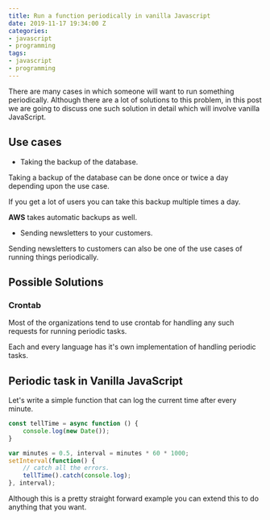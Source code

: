 ```yaml
---
title: Run a function periodically in vanilla Javascript
date: 2019-11-17 19:34:00 Z
categories:
- javascript
- programming
tags:
- javascript
- programming
---
```


There are many cases in which someone will want to run something periodically. Although there are a lot of solutions to this problem, in this post we are going to discuss one such solution in detail which will involve vanilla JavaScript.

## Use cases

* Taking the backup of the database.

Taking a backup of the database can be done once or twice a day depending upon the use case. 

If you get a lot of users you can take this backup multiple times a day.

**AWS** takes automatic backups as well.

* Sending newsletters to your customers.

Sending newsletters to customers can also be one of the use cases of running things periodically.

## Possible Solutions

### Crontab

Most of the organizations tend to use crontab for handling any such requests for running periodic tasks.

Each and every language has it's own implementation of handling periodic tasks.

## Periodic task in Vanilla JavaScript

Let's write a simple function that can log the current time after every minute.

```javascript
const tellTime = async function () {
    console.log(new Date());
}

var minutes = 0.5, interval = minutes * 60 * 1000;
setInterval(function() {
    // catch all the errors.
    tellTime().catch(console.log);
}, interval);
```

Although this is a pretty straight forward example you can extend this to do anything that you want.